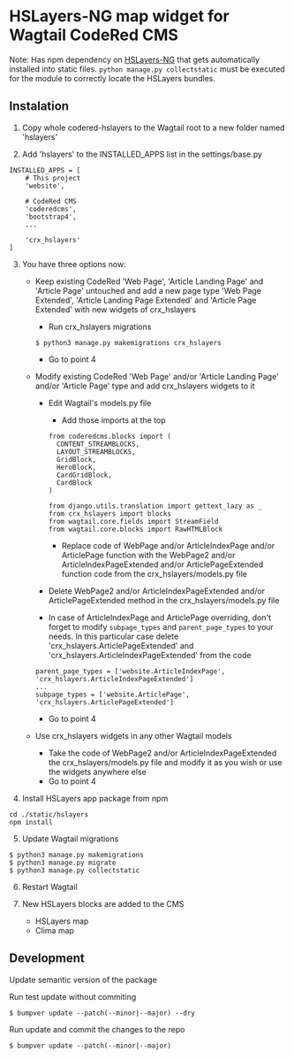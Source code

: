 # HSLayers-NG map widget for Wagtail CodeRed CMS

Note: Has npm dependency on [HSLayers-NG](https://www.npmjs.com/package/hslayers-ng-app) that gets automatically installed into static files. `python manage.py collectstatic` must be executed for the module to correctly locate the HSLayers bundles.


## Instalation
1. Copy whole codered-hslayers to the Wagtail root to a new folder named 'hslayers'

2. Add 'hslayers' to the INSTALLED_APPS list in the settings/base.py
```
INSTALLED_APPS = [
    # This project
    'website',
    
    # CodeRed CMS
    'coderedcms',
    'bootstrap4',
    ...
    
    'crx_hslayers'
]
```

3. You have three options now:
    * Keep existing CodeRed 'Web Page', 'Article Landing Page' and 'Article Page' untouched and add a new page type 'Web Page Extended', 'Article Landing Page Extended' and 'Article Page Extended' with new widgets of crx_hslayers
        * Run crx_hslayers migrations
        ```
        $ python3 manage.py makemigrations crx_hslayers
        ```
        * Go to point 4

    * Modify existing CodeRed 'Web Page' and/or 'Article Landing Page' and/or 'Article Page' type and add crx_hslayers widgets to it
        * Edit Wagtail's models.py file
            * Add those imports at the top
            ```
            from coderedcms.blocks import (
              CONTENT_STREAMBLOCKS,
              LAYOUT_STREAMBLOCKS,
              GridBlock,
              HeroBlock,
              CardGridBlock,
              CardBlock
            )

            from django.utils.translation import gettext_lazy as _
            from crx_hslayers import blocks
            from wagtail.core.fields import StreamField
            from wagtail.core.blocks import RawHTMLBlock
            ```

            * Replace code of WebPage and/or ArticleIndexPage and/or ArticlePage function with the WebPage2 and/or ArticleIndexPageExtended and/or ArticlePageExtended function code from the crx_hslayers/models.py file

        * Delete WebPage2 and/or ArticleIndexPageExtended and/or ArticlePageExtended method in the crx_hslayers/models.py file
        * In case of ArticleIndexPage and ArticlePage overriding, don't forget to modify ```subpage_types``` and ```parent_page_types``` to your needs. In this particular case delete 'crx_hslayers.ArticlePageExtended' and 'crx_hslayers.ArticleIndexPageExtended' from the code
        ```
        parent_page_types = ['website.ArticleIndexPage', 'crx_hslayers.ArticleIndexPageExtended']
        ...
        subpage_types = ['website.ArticlePage', 'crx_hslayers.ArticlePageExtended']
        ```
        * Go to point 4

    * Use crx_hslayers widgets in any other Wagtail models
        * Take the code of WebPage2 and/or ArticleIndexPageExtended the crx_hslayers/models.py file and modify it as you wish or use the widgets anywhere else
        * Go to point 4

4. Install HSLayers app package from npm
```
cd ./static/hslayers
npm install
```

5. Update Wagtail migrations
```
$ python3 manage.py makemigrations
$ python3 manage.py migrate
$ python3 manage.py collectstatic
```

6. Restart Wagtail

7. New HSLayers blocks are added to the CMS
    * HSLayers map
    * Clima map


## Development
Update semantic version of the package

Run test update without commiting
```
$ bumpver update --patch(--minor|--major) --dry
```

Run update and commit the changes to the repo
```
$ bumpver update --patch(--minor|--major)
```
